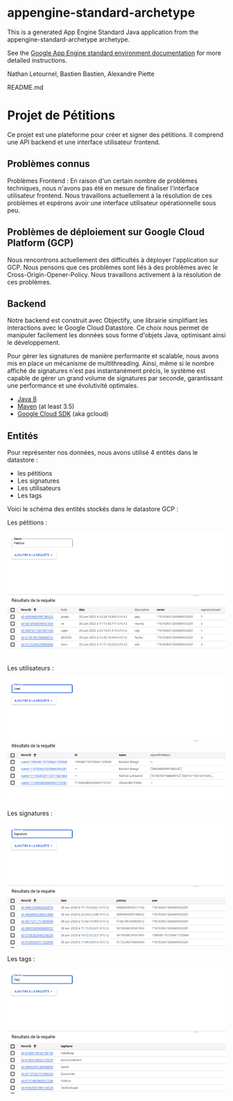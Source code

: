 appengine-standard-archetype
============================

This is a generated App Engine Standard Java application from the appengine-standard-archetype archetype.

See the [Google App Engine standard environment documentation][ae-docs] for more
detailed instructions.

[ae-docs]: https://cloud.google.com/appengine/docs/java/

Nathan Letournel, Bastien Bastien, Alexandre Piette

README.md
# Projet de Pétitions
Ce projet est une plateforme pour créer et signer des pétitions. Il comprend une API backend et une interface utilisateur frontend.

## Problèmes connus
Problèmes Frontend : En raison d'un certain nombre de problèmes techniques, nous n'avons pas été en mesure de finaliser l'interface utilisateur frontend. Nous travaillons actuellement à la résolution de ces problèmes et espérons avoir une interface utilisateur opérationnelle sous peu.

## Problèmes de déploiement sur Google Cloud Platform (GCP) 
Nous rencontrons actuellement des difficultés à déployer l'application sur GCP. Nous pensons que ces problèmes sont liés à des problèmes avec le Cross-Origin-Opener-Policy. Nous travaillons activement à la résolution de ces problèmes.

## Backend
Notre backend est construit avec Objectify, une librairie simplifiant les interactions avec le Google Cloud Datastore. Ce choix nous permet de manipuler facilement les données sous forme d'objets Java, optimisant ainsi le développement.

Pour gérer les signatures de manière performante et scalable, nous avons mis en place un mécanisme de multithreading. Ainsi, même si le nombre affiché de signatures n'est pas instantanément précis, le système est capable de gérer un grand volume de signatures par seconde, garantissant une performance et une évolutivité optimales.
* [Java 8](http://www.oracle.com/technetwork/java/javase/downloads/index.html)
* [Maven](https://maven.apache.org/download.cgi) (at least 3.5)
* [Google Cloud SDK](https://cloud.google.com/sdk/) (aka gcloud)

## Entités
Pour représenter nos données, nous avons utilisé 4 entités dans le datastore : 
* les pétitions
* Les signatures
* Les utilisateurs
* Les tags

Voici le schéma des entités stockés dans le datastore GCP :

Les pétitions :

![entite petition](img/petition.png)

Les utilisateurs :                               
                                              
![entite user](img/user.png)

Les signatures :                        
                                          
![entite signature](img/signature.png)   

Les tags :                        
                                          
![entite tag](img/tag.png)      
